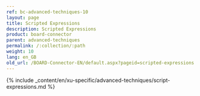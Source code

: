```yaml
---
ref: bc-advanced-techniques-10
layout: page
title: Scripted Expressions
description: Scripted Expressions
product: board-connector
parent: advanced-techniques
permalink: /:collection/:path
weight: 10
lang: en_GB
old_url: /BOARD-Connector-EN/default.aspx?pageid=scripted-expressions
---	
```

{% include _content/en/xu-specific/advanced-techniques/script-expressions.md %}